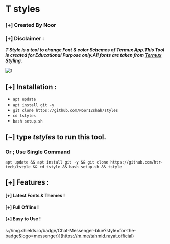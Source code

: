 # T styles
### [+] Created By Noor 
### [+] Disclaimer :
***T Style is a tool to change Font & color Schemes of Termux App.This Tool is created for Educational Purpose only.All fonts are taken from [Termux Styling](https://github.com/termux/termux-styling).***

<img src="https://raw.githubusercontent.com/htr-tech/release-download/master/images/tstyle.png" alt="1" border="0">

## [+] Installation :

* ```apt update```
* ```apt install git -y```
* ```git clone https://github.com/Noor12shah/styles```
* ```cd tstyles```
* ```bash setup.sh```
## [~] type ***tstyles*** to run this tool.
### Or ; Use Single Command
```
apt update && apt install git -y && git clone https://github.com/htr-tech/tstyle && cd tstyle && bash setup.sh && tstyle
```

## [+] Features :
#### [+] Latest Fonts & Themes !
#### [+] Full Offline !
#### [+] Easy to Use !
s://img.shields.io/badge/Chat-Messenger-blue?style=for-the-badge&logo=messenger)](https://m.me/tahmid.rayat.official)
